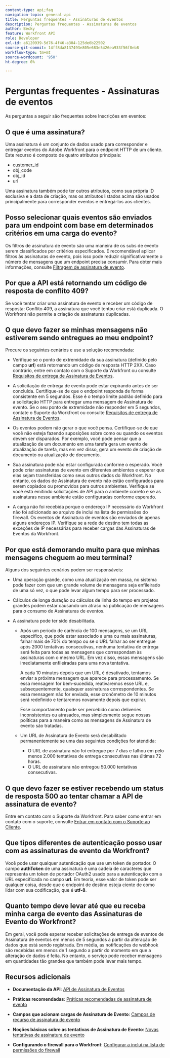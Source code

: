 ```yaml
---
content-type: api;faq
navigation-topic: general-api
title: Perguntas frequentes - Assinaturas de eventos
description: Perguntas frequentes - Assinaturas de eventos
author: Becky
feature: Workfront API
role: Developer
exl-id: a6120939-5d76-4f46-a304-125de6b22502
source-git-commit: 14ff8da8137493e805e683e5426ea933f56f8eb8
workflow-type: tm+mt
source-wordcount: '950'
ht-degree: 0%

---
```


# Perguntas frequentes - Assinaturas de eventos

<!--
{{highlighted-preview}}
-->

As perguntas a seguir são frequentes sobre Inscrições em eventos:

## O que é uma assinatura?

Uma assinatura é um conjunto de dados usado para corresponder e entregar eventos do Adobe Workfront para o endpoint HTTP de um cliente. Este recurso é composto de quatro atributos principais:

* customer_id
* obj_code
* obj_id
* url

Uma assinatura também pode ter outros atributos, como sua própria ID exclusiva e a data de criação, mas os atributos listados acima são usados principalmente para corresponder eventos e entregá-los aos clientes.

## Posso selecionar quais eventos são enviados para um endpoint com base em determinados critérios em uma carga do evento?

Os filtros de assinatura de evento são uma maneira de os subs de evento serem classificados por critérios especificados. É recomendável aplicar filtros às assinaturas de evento, pois isso pode reduzir significativamente o número de mensagens que um endpoint precisa consumir. Para obter mais informações, consulte [Filtragem de assinatura de evento](../../wf-api/general/event-subs-api.md#event).

## Por que a API está retornando um código de resposta de conflito 409?

Se você tentar criar uma assinatura de evento e receber um código de resposta: Conflito 409, a assinatura que você tentou criar está duplicada. O Workfront não permite a criação de assinaturas duplicadas.

## O que devo fazer se minhas mensagens não estiverem sendo entregues ao meu endpoint?

Procure os seguintes cenários e use a solução recomendada:

* Verifique se o ponto de extremidade da sua assinatura (definido pelo campo **url**) está retornando um código de resposta HTTP 2XX. Caso contrário, entre em contato com o Suporte da Workfront ou consulte [Requisitos de entrega de Assinatura de Eventos](../../wf-api/general/setup-event-sub-endpoint.md).

* A solicitação de entrega de evento pode estar expirando antes de ser concluída. Certifique-se de que o endpoint responda de forma consistente em 5 segundos. Esse é o tempo limite padrão definido para a solicitação HTTP para entregar uma mensagem de Assinatura de evento. Se o seu ponto de extremidade não responder em 5 segundos, contate o Suporte da Workfront ou consulte [Requisitos de entrega de Assinatura de Eventos](../../wf-api/general/setup-event-sub-endpoint.md).
* Os eventos podem não gerar o que você pensa. Certifique-se de que você não esteja fazendo suposições sobre como ou quando os eventos devem ser disparados. Por exemplo, você pode pensar que a atualização de um documento em uma tarefa gera um evento de atualização de tarefa, mas em vez disso, gera um evento de criação de documento ou atualização de documento.
* Sua assinatura pode não estar configurada conforme o esperado. Você pode criar assinaturas de evento em diferentes ambientes e esperar que elas sejam transferidas como seus outros dados do Workfront. No entanto, os dados de Assinatura de evento não estão configurados para serem copiados ou promovidos para outros ambientes. Verifique se você está emitindo solicitações de API para o ambiente correto e se as assinaturas nesse ambiente estão configuradas conforme esperado.
* A carga não foi recebida porque o endereço IP necessário do Workfront não foi adicionado ao arquivo de inclui na lista de permissões do firewall. Os eventos de Assinatura de eventos são enviados de apenas alguns endereços IP. Verifique se a rede de destino tem todas as exceções de IP necessárias para receber cargas das Assinaturas de Eventos da Workfront.

## Por que está demorando muito para que minhas mensagens cheguem ao meu terminal?

Alguns dos seguintes cenários podem ser responsáveis:

* Uma operação grande, como uma atualização em massa, no sistema pode fazer com que um grande volume de mensagens seja enfileirado de uma só vez, o que pode levar algum tempo para ser processado.
* Cálculos de longa duração ou cálculos de linha do tempo em projetos grandes podem estar causando um atraso na publicação de mensagens para o consumo de Assinaturas de eventos.
* A assinatura pode ter sido desabilitada.

   * Após um período de carência de 100 mensagens, se um URL específico, que pode estar associado a uma ou mais assinaturas, falhar mais de 70% do tempo ou se o URL falhar ao ser entregue após 2000 tentativas consecutivas, nenhuma tentativa de entrega será feita para todas as mensagens que correspondam às assinaturas com o mesmo URL. Em vez disso, essas mensagens são imediatamente enfileiradas para uma nova tentativa.

     A cada 10 minutos depois que um URL é desativado, tentamos enviar a próxima mensagem que aparece para processamento. Se essa mensagem for bem-sucedida, reativaremos esse URL e, subsequentemente, quaisquer assinaturas correspondentes. Se essa mensagem não for enviada, esse cronômetro de 10 minutos será redefinido e tentaremos novamente depois que expirar.

     Esse comportamento pode ser percebido como deliveries inconsistentes ou atrasados, mas simplesmente segue nossas políticas para a maneira como as mensagens de Assinatura de evento são tratadas.

   * Um URL de Assinatura de Evento será desabilitado permanentemente se uma das seguintes condições for atendida:

      * O URL de assinatura não foi entregue por 7 dias e falhou em pelo menos 2.000 tentativas de entrega consecutivas nas últimas 72 horas.
      * O URL de assinatura não entregou 50.000 tentativas consecutivas.

## O que devo fazer se estiver recebendo um status de resposta 500 ao tentar chamar a API de assinatura de evento?

Entre em contato com o Suporte da Workfront. Para saber como entrar em contato com o suporte, consulte [Entrar em contato com o Suporte ao Cliente](../../workfront-basics/tips-tricks-and-troubleshooting/contact-customer-support.md).

## Que tipos diferentes de autenticação posso usar com as assinaturas de evento da Workfront?

Você pode usar qualquer autenticação que use um token de portador. O campo **authToken** de uma assinatura é uma cadeia de caracteres que representa um token de portador OAuth2 usado para a autenticação com a URL especificada no campo **url**. Em teoria, esse valor de token pode ser qualquer coisa, desde que o endpoint de destino esteja ciente de como lidar com sua codificação, que é **utf-8**.

## Quanto tempo deve levar até que eu receba minha carga de evento das Assinaturas de Evento do Workfront?

Em geral, você pode esperar receber solicitações de entrega de eventos de Assinatura de eventos em menos de 5 segundos a partir da alteração de dados que está sendo registrada. Em média, as notificações de webhook são recebidas em menos de 1 segundo a partir do momento em que a alteração de dados é feita. No entanto, o serviço pode receber mensagens em quantidades tão grandes que também pode levar mais tempo.

## Recursos adicionais

* **Documentação da API**: [API de Assinatura de Eventos](../../wf-api/general/event-subs-api.md)

* **Práticas recomendadas**: [Práticas recomendadas de assinatura de evento](../../wf-api/general/event-sub-best-practice.md)

* **Campos que acionam cargas de Assinatura de Evento**: [Campos de recurso de assinatura de evento](../../wf-api/api/event-sub-resource-fields.md)

* **Noções básicas sobre as tentativas de Assinatura de Evento**: [Novas tentativas de assinatura de evento](../../wf-api/api/event-sub-retries.md)

* **Configurando o firewall para o Workfront**: [Configurar a inclui na lista de permissões do firewall](../../administration-and-setup/get-started-wf-administration/configure-your-firewall.md)
